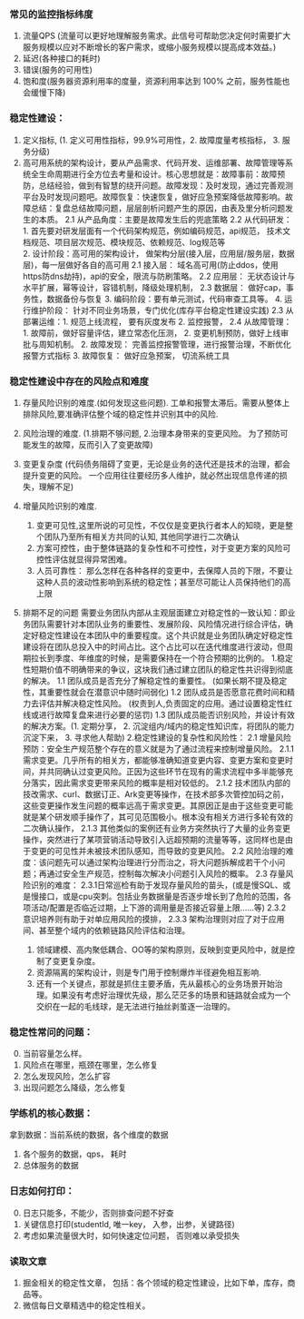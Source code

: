 ### 常见的监控指标纬度
1. 流量QPS (流量可以更好地理解服务需求。此信号可帮助您决定何时需要扩大服务规模以应对不断增长的客户需求，或缩小服务规模以提高成本效益。)
2. 延迟(各种接口的耗时)
3. 错误(服务的可用性)
4. 饱和度(服务器资源利用率的度量，资源利用率达到 100% 之前，服务性能也会缓慢下降)

### 稳定性建设：
1. 定义指标, (1. 定义可用性指标，99.9%可用性，2. 故障度量考核指标， 3. 服务分级)
2. 高可用系统的架构设计，要从产品需求、代码开发、运维部署、故障管理等系统全生命周期进行全方位去考量和设计。核心思想就是：故障事前：故障预防，总结经验，做到有智慧的绕开问题。故障发现：及时发现，通过完善观测平台及时发现问题吧。故障恢复：快速恢复，做好应急预案降低故障影响。故障总结：复盘总结故障问题，层层剖析问题产生的原因，由表及里分析问题发生的本质。
   2.1 从产品角度：主要是故障发生后的兜底策略
   2.2 从代码研发：1. 首先要对研发层面有一个代码架构规范，例如编码规范，api规范， 技术文档规范、项目层次规范、模块规范、依赖规范、log规范等  
   2. 设计阶段：高可用的架构设计， 做架构分层(接入层，应用层/服务层，数据层)，每一层做好各自的高可用
   2.1 接入层： 域名高可用(防止ddos，使用https防dns劫持)，api的安全，限流与防刷策略。
   2.2 应用层： 无状态设计与水平扩展，幂等设计，容错机制，降级处理机制，
   2.3 数据层： 做好cap，事务性，数据备份与恢复
   3. 编码阶段：要有单元测试，代码审查工具等。
   4. 运行维护阶段： 针对不同业务场景，专门优化(库存平台稳定性建设实践)
   2.3 从部署运维：1. 规范上线流程， 要有灰度发布 2. 监控报警，
   2.4 从故障管理：1. 故障前，做好容量评估，建立常态化压测， 2. 变更机制预防，做好上线审批与周知机制。
   2. 故障发现： 完善监控报警管理，进行报警治理，不断优化报警方式指标
   3. 故障恢复： 做好应急预案， 切流系统工具


### 稳定性建设中存在的风险点和难度
1. 存量风险识别的难度.(如何发现这些问题). 工单和报警太滞后。需要从整体上排除风险,要准确评估整个域的稳定性并识别其中的风险.
2. 风险治理的难度. (1.排期不够问题, 2.治理本身带来的变更风险。 为了预防可能发生的故障，反而引入了变更故障)
3. 变更复杂度 (代码债务阻碍了变更，无论是业务的迭代还是技术的治理，都会提升变更的风险。 一个应用往往要经历多人维护，就必然出现信息传递的损失，理解不足)
4. 增量风险识别的难度.
    1. 变更可见性,这里所说的可见性，不仅仅是变更执行者本人的知晓，更是整个团队乃至所有相关方共同的认知, 其他同学进行二次确认
    2. 方案可控性，由于整体链路的复杂性和不可控性，对于变更方案的风险可控性评估就显得异常困难。
    3. 人员可靠性： 那么怎样在各种各样的变更中，去保障人员的下限，不要让这种人员的波动性影响到系统的稳定性；甚至尽可能让人员保持他们的高上限


0. 排期不足的问题
   需要业务团队内部从主观层面建立对稳定性的一致认知：即业务团队需要针对本团队业务的重要性、发展阶段、风险情况进行综合评估，确定好稳定性建设在本团队中的重要程度。这个共识就是业务团队确定好稳定性建设将在团队总投入中的时间占比。这个占比可以在迭代维度进行波动，但周期拉长到季度、年维度的时候，是需要保持在一个符合预期的比例的。
   1.稳定性短期价值不明确带来的争议，这块我们通过建立团队的稳定性共识得到彻底的解决。
   1.1 团队成员是否充分了解稳定性的重要性。 (如果长期不提及稳定性，其重要性就会在潜意识中随时间弱化)
   1.2 团队成员是否愿意花费时间和精力去评估并解决稳定性风险。 (权责到人,负责固定的应用。通过设置稳定性红线或进行故障复盘来进行必要的惩罚)
   1.3 团队成员能否识别风险，并设计有效的解决方案。(1. 定期分享， 2. 沉淀组内/域内的稳定性知识库，将团队的能力沉淀下来， 3. 寻求他人帮助)
   2.稳定性建设的复杂性和风险性：
   2.1 增量风险预防：安全生产规范整个存在的意义就是为了通过流程来控制增量风险。
   2.1.1 需求变更。几乎所有的相关方，都能够准确知道变更内容、变更方案和变更时间，并共同确认过变更风险。正因为这些环节在现有的需求流程中多半能够充分落实，因此需求变更带来风险的概率是相对较低的。
   2.1.2 技术团队内部的 技改需求、curl、数据订正、Ark变更等操作，在技术部多次管控加码之前，这些变更操作发生问题的概率远高于需求变更。其原因正是由于这些变更可能就是某个研发顺手操作了，其可见范围极小。根本没有相关方进行多轮有效的二次确认操作，
   2.1.3 其他类似的案例还有业务方突然执行了大量的业务变更操作，突然进行了某项营销活动导致引入远超预期的流量等等，这同样也是由于变更的可见性并未被技术团队感知，而导致的变更风险。
   2.2 风险治理的难度：该问题先可以通过架构治理进行分而治之，将大问题拆解成若干个小问题；再通过安全生产规范，控制每次解决小问题引入风险的概率。
   2.3 存量风险识别的难度：
   2.3.1日常巡检有助于发现存量风险的苗头，(或是慢SQL、或是慢接口，或是cpu突刺。包括业务数据量是否逐步增长到了危险的范围，各项活动/配置是否临近过期，上下游的调用量是否接近容量上限……等)
   2.3.2 意识培养则有助于对单应用风险的摸排，
   2.3.3 架构治理则对应了对于应用间、甚至整个域内的依赖链路风险评估和治理。
   1. 领域建模、高内聚低耦合、OO等的架构原则，反映到变更风险中，就是控制了变更复杂度。
   2. 资源隔离的架构设计，则是专门用于控制爆炸半径避免相互影响.
   3. 还有一个关键点，那就是抓住主要矛盾，先从最核心的业务场景开始治理。如果没有考虑好治理优先级，那么茫茫多的场景和链路就会成为一个交织在一起的毛线球，是无法进行抽丝剥茧逐一治理的。



### 稳定性常问的问题：
0. 当前容量怎么样。
1. 风险点在哪里，瓶颈在哪里，怎么修复
2. 怎么发现风险，怎么扩容
3. 出现问题怎么降级，怎么修复


### 学练机的核心数据：
拿到数据：当前系统的数据，各个维度的数据
1. 各个服务的数据，qps， 耗时
2. 总体服务的数据

### 日志如何打印： 
0. 日志只能多，不能少，否则排查问题不好查
1. 关键信息打印(studentId, 唯一key， 入参，出参，关键路径)
2. 考虑如果流量很大时，如何快速定位问题， 否则难以承受损失



### 读取文章
1. 掘金相关的稳定性文章， 包括：各个领域的稳定性建设，比如下单，库存，商品等。
2. 微信每日文章精选中的稳定性相关。